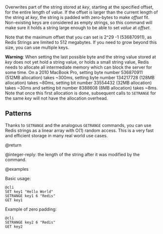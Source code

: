 Overwrites part of the string stored at _key_, starting at the specified offset,
for the entire length of _value_. If the offset is larger than the current
length of the string at _key_, the string is padded with zero-bytes to make
_offset_ fit. Non-existing keys are considered as empty strings, so this command
will make sure it holds a string large enough to be able to set _value_ at
_offset_.

Note that the maximum offset that you can set is 2^29 -1 (536870911), as Redis
Strings are limited to 512 megabytes. If you need to grow beyond this size, you
can use multiple keys.

**Warning**: When setting the last possible byte and the string value stored at
_key_ does not yet hold a string value, or holds a small string value, Redis
needs to allocate all intermediate memory which can block the server for some
time. On a 2010 MacBook Pro, setting byte number 536870911 (512MB allocation)
takes ~300ms, setting byte number 134217728 (128MB allocation) takes ~80ms,
setting bit number 33554432 (32MB allocation) takes ~30ms and setting bit number
8388608 (8MB allocation) takes ~8ms. Note that once this first allocation is
done, subsequent calls to `SETRANGE` for the same _key_ will not have the
allocation overhead.

## Patterns

Thanks to `SETRANGE` and the analogous `GETRANGE` commands, you can use Redis
strings as a linear array with O(1) random access. This is a very fast and
efficient storage in many real world use cases.

@return

@integer-reply: the length of the string after it was modified by the command.

@examples

Basic usage:

    @cli
    SET key1 "Hello World"
    SETRANGE key1 6 "Redis"
    GET key1

Example of zero padding:

    @cli
    SETRANGE key2 6 "Redis"
    GET key2
